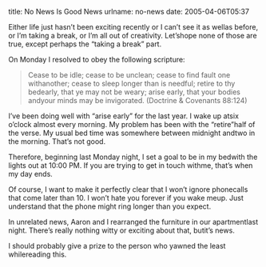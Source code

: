 title: No News Is Good News
urlname: no-news
date: 2005-04-06T05:37

Either life just hasn&#x02bc;t been exciting recently or I can&#x02bc;t see it as wellas before, or I&#x02bc;m taking a break, or I&#x02bc;m all out of creativity. Let&#x02bc;shope none of those are true, except perhaps the &ldquo;taking a break&rdquo; part.

On Monday I resolved to obey the following scripture:

>  
> Cease to be idle; cease to be unclean; cease to find fault one withanother; cease to sleep longer than is needful; retire to thy bedearly, that ye may not be weary; arise early, that your bodies andyour minds may be invigorated. (Doctrine &amp; Covenants 88:124)
> 

I&#x02bc;ve been doing well with &ldquo;arise early&rdquo; for the last year. I wake up atsix o&#x02bc;clock almost every morning. My problem has been with the &ldquo;retire&rdquo;half of the verse. My usual bed time was somewhere between midnight andtwo in the morning. That&#x02bc;s not good.

Therefore, beginning last Monday night, I set a goal to be in my bedwith the lights out at 10:00 PM. If you are trying to get in touch withme, that&#x02bc;s when my day ends.

Of course, I want to make it perfectly clear that I won&#x02bc;t ignore phonecalls that come later than 10. I won&#x02bc;t hate you forever if you wake meup. Just understand that the phone might ring longer than you expect.

In unrelated news, Aaron and I rearranged the furniture in our apartmentlast night. There&#x02bc;s really nothing witty or exciting about that, butit&#x02bc;s news.

I should probably give a prize to the person who yawned the least whilereading this.